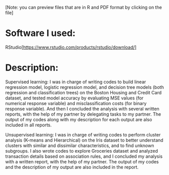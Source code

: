 [Note: you can preview files that are in R and PDF format by clicking on the file]

# Software I used: 
RStudio[https://www.rstudio.com/products/rstudio/download/]

# Description: 
Supervised learning: I was in charge of writing codes to build linear regression model, logistic regression model, and decision tree models (both regression and classification trees) on the Boston Housing and Credit Card dataset, and tested model accuracy by evaluating MSE values (for numerical response variable) and misclassification costs (for binary response variable). And then I concluded the analysis with several written reports, with the help of my partner by delegating tasks to my partner. The output of my codes along with my description for each output are also included in all reports. 

Unsupervised learning: I was in charge of writing codes to perform cluster analysis (K-means and Hierarchical) on the Iris dataset to better understand clusters with similar and dissimilar characteristics, and to find unknown subgroups. I also wrote codes to explore Groceries dataset and analyzed transaction details based on association rules, and I concluded my analysis with a written report, with the help of my partner. The output of my codes and the description of my output are also included in the report. 

